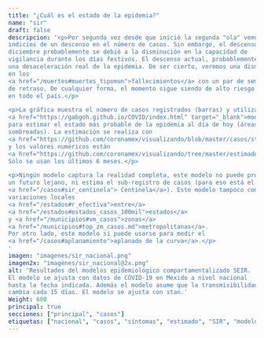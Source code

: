 ```yaml
---
title: "¿Cuál es el estado de la epidemia?"
name: "sir"
draft: false
descripcion: '<p>Por segunda vez desde que inició la segunda "ola" vemos
indicios de un descenso en el número de casos. Sin embargo, el descenso en
diciembre probablemente se debió a la disminución en la capacidad de
vigilancia durante los días festivos. El descenso actual, probablemente refleja
una desaceleración real de la epidemia. De ser cierto, veremos una disminución
en los
<a href="/muertes#muertes_tipomun">fallecimientos</a> con un par de semanas
de retraso. De cualquier forma, el momento sigue siendo de alto riesgo
en todo el país.</p>

<p>La gráfica muestra el número de casos registrados (barras) y utiliza
<a href="https://gabgoh.github.io/COVID/index.html" target="_blank">modelo epidemiológico SEIR</a>
para estimar el estado más probable de la epidemia al día de hoy (áreas
sombreadas). La estimación se realiza con
<a href="https://github.com/coronamex/visualizando/blob/master/casos/stan_seir.r" target="_blank">este código</a>
y los valores numéricos están
<a href="https://github.com/coronamex/visualizando/tree/master/estimados" target="_blank">aquí</a>.
Sólo se usan los últimos 6 meses.</p>

<p>Ningún modelo captura la realidad completa, este modelo no puede pronosticar
un futuro lejano, ni estima el sub-registro de casos (para eso está el sistema
<a href="/casos#sir_centinela"> Centinela</a>). Este modelo tampoco considera
variaciones locales
<a href="/estados#r_efectiva">entre</a>
<a href="/estados#estados_casos_100mil">estados</a>
y <a href="/municipios#vm_casos">zonas</a>
<a href="/municipios#top_zm_casos.md">metropolitanas</a>.
Por otro lado, este modelo sí puede usarse para medir el
<a href="/casos#aplanamiento">aplanado de la curva</a>.</p>
'
imagen: "imagenes/sir_nacional.png"
imagen2x: "imagenes/sir_nacional@2x.png"
alt: 'Resultados del modelos epidemiológico compartamentalizado SEIR.
El modelo se ajusta con datos de COVID-19 en Méxido a nivel nacional
hasta la fecha indicada. Además el modelo asume que la transmisibilidad
cambia cada 15 días. El modelo se ajusta con stan.'
Weight: 600
principal: true
secciones: ["principal", "casos"]
etiquetas: ["nacional", "casos", "síntomas", "estimado", "SIR", "modelo"]
---
```

